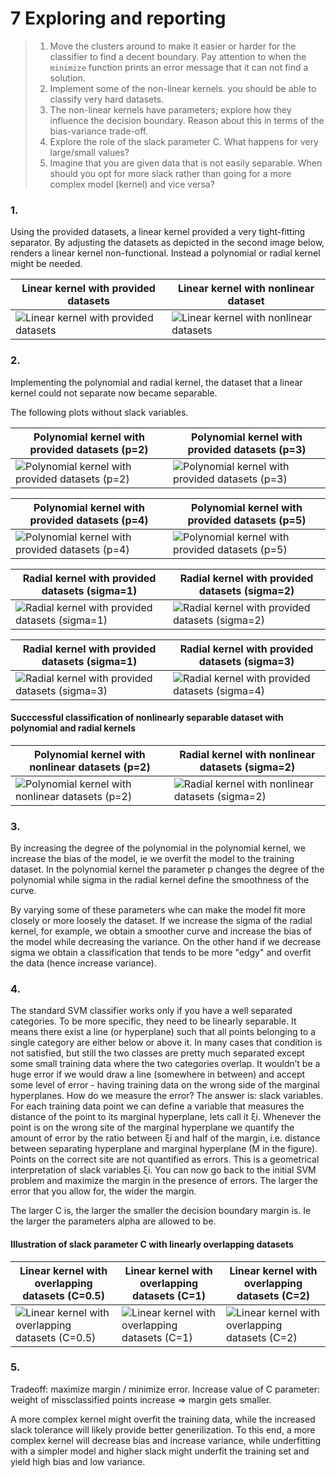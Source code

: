 # 7 Exploring and reporting

> 1. Move the clusters around to make it easier or harder for the classifier to find a decent boundary. Pay attention to when the `minimize` function prints an error message that it can not find a solution.
> 2. Implement some of the non-linear kernels. you should be able to classify very hard datasets.
> 3. The non-linear kernels have parameters; explore how they influence the decision boundary. Reason about this in terms of the bias-variance trade-off.
> 4. Explore the role of the slack parameter C. What happens for very large/small values?
> 5. Imagine that you are given data that is not easily separable. When should you opt for more slack rather than going for a more complex model (kernel) and vice versa?

### 1. 

Using the provided datasets, a linear kernel provided a very tight-fitting separator. By adjusting the datasets as depicted in the second image below, renders a linear kernel non-functional. Instead a polynomial or radial kernel might be needed.

| Linear kernel with provided datasets | Linear kernel with nonlinear dataset |
| ------------------------------------ | ------------------------------------ |
| ![](https://gits-15.sys.kth.se/antolu/DD2421/blob/master/Lab_2/assets/png/svmplot_linear_noslack.png "Linear kernel with provided datasets") | ![](https://gits-15.sys.kth.se/antolu/DD2421/blob/master/Lab_2/assets/png/svmplot_linear_nonlineardata.png "Linear kernel with nonlinear datasets") |

### 2. 

Implementing the polynomial and radial kernel, the dataset that a linear kernel could not separate now became separable. 

The following plots without slack variables. 

| Polynomial kernel with provided datasets (p=2) | Polynomial kernel with provided datasets (p=3) |
| ------------------------------------ | ------------------------------------ |
| ![](https://gits-15.sys.kth.se/antolu/DD2421/blob/master/Lab_2/assets/png/svmplot_polynomial_2_noslack.png "Polynomial kernel with provided datasets (p=2)") | ![](https://gits-15.sys.kth.se/antolu/DD2421/blob/master/Lab_2/assets/png/svmplot_polynomial_3_noslack.png "Polynomial kernel with provided datasets (p=3)") |  

| Polynomial kernel with provided datasets (p=4) | Polynomial kernel with provided datasets (p=5) |
| ------------------------------------ | ------------------------------------ |
| ![](https://gits-15.sys.kth.se/antolu/DD2421/blob/master/Lab_2/assets/png/svmplot_polynomial_4_noslack.png "Polynomial kernel with provided datasets (p=4)") | ![](https://gits-15.sys.kth.se/antolu/DD2421/blob/master/Lab_2/assets/png/svmplot_polynomial_5_noslack.png "Polynomial kernel with provided datasets (p=5)") |  

| Radial kernel with provided datasets (sigma=1) | Radial kernel with provided datasets (sigma=2) |
| ------------------------------------ | ------------------------------------ |
| ![](https://gits-15.sys.kth.se/antolu/DD2421/blob/master/Lab_2/assets/png/svmplot_radial_1_noslack.png "Radial kernel with provided datasets (sigma=1)") | ![](https://gits-15.sys.kth.se/antolu/DD2421/blob/master/Lab_2/assets/png/svmplot_radial_2_noslack.png "Radial kernel with provided datasets (sigma=2)") |  

| Radial kernel with provided datasets (sigma=1) | Radial kernel with provided datasets (sigma=3) |
| ------------------------------------ | ------------------------------------ |
| ![](https://gits-15.sys.kth.se/antolu/DD2421/blob/master/Lab_2/assets/png/svmplot_radial_3_noslack.png "Radial kernel with provided datasets (sigma=3)") | ![](https://gits-15.sys.kth.se/antolu/DD2421/blob/master/Lab_2/assets/png/svmplot_radial_4_noslack.png "Radial kernel with provided datasets (sigma=4)") |  

#### Succcessful classification of nonlinearly separable dataset with polynomial and radial kernels 

| Polynomial kernel with nonlinear datasets (p=2) | Radial kernel with nonlinear datasets (sigma=2) |
| ------------------------------------ | ------------------------------------ |
| ![](https://gits-15.sys.kth.se/antolu/DD2421/blob/master/Lab_2/assets/png/svmplot_polynomial_2_nonlineardata.png "Polynomial kernel with nonlinear datasets (p=2)") | ![](https://gits-15.sys.kth.se/antolu/DD2421/blob/master/Lab_2/assets/png/svmplot_radial_2_nonlineardata.png "Radial kernel with nonlinear datasets (sigma=2)") |  

### 3. 

By increasing the degree of the polynomial in the polynomial kernel, we increase the bias of the model, ie we overfit the model to the training dataset. In the polynomial kernel the parameter p changes the degree of the polynomial while sigma in the radial kernel define the smoothness of the curve. 

By varying some of these parameters whe can make the model fit more closely or more loosely the dataset. If we increase the sigma of the radial kernel, for example, we obtain a smoother curve and increase the bias of the model while decreasing the variance. On the other hand if we decrease sigma we obtain a classification that tends to be more "edgy" and overfit the data (hence increase variance).

### 4. 

The standard SVM classifier works only if you have a well separated categories. To be more specific, they need to be linearly separable. It means there exist a line (or hyperplane) such that all points belonging to a single category are either below or above it. In many cases that condition is not satisfied, but still the two classes are pretty much separated except some small training data where the two categories overlap. It wouldn’t be a huge error if we would draw a line (somewhere in between) and accept some level of error - having training data on the wrong side of the marginal hyperplanes. How do we measure the error? The answer is: slack variables. For each training data point we can define a variable that measures the distance of the point to its marginal hyperplane, lets call it ξi. Whenever the point is on the wrong site of the marginal hyperplane we quantify the amount of error by the ratio between ξi and half of the margin, i.e. distance between separating hyperplane and marginal hyperplane (M in the figure). Points on the correct site are not quantified as errors. This is a geometrical interpretation of slack variables ξi. You can now go back to the initial SVM problem and maximize the margin in the presence of errors. The larger the error that you allow for, the wider the margin.

The larger C is, the larger the smaller the decision boundary margin is. Ie the larger the parameters alpha are allowed to be. 

#### Illustration of slack parameter C with linearly overlapping datasets

| Linear kernel with overlapping datasets (C=0.5) | Linear kernel with overlapping datasets (C=1) | Linear kernel with overlapping datasets (C=2)
| ------------------------------------ | ------------------------------------ | ------------------------------------ |
| ![](https://gits-15.sys.kth.se/antolu/DD2421/blob/master/Lab_2/assets/png/svmplot_linear_slack_C05.png "Linear kernel with overlapping datasets (C=0.5)") | ![](https://gits-15.sys.kth.se/antolu/DD2421/blob/master/Lab_2/assets/png/svmplot_linear_slack_C1.png "Linear kernel with overlapping datasets (C=1)") | ![](https://gits-15.sys.kth.se/antolu/DD2421/blob/master/Lab_2/assets/png/svmplot_linear_slack_C2.png "Linear kernel with overlapping datasets (C=2)") |

### 5. 

Tradeoff: maximize margin / minimize error. Increase value of C parameter: weight of missclassified points increase => margin gets smaller.   

A more complex kernel might overfit the training data, while the increased slack tolerance will likely provide better generilization. To this end, a more complex kernel will decrease bias and increase variance, while underfitting with a simpler model and higher slack might underfit the training set and yield high bias and low variance. 
